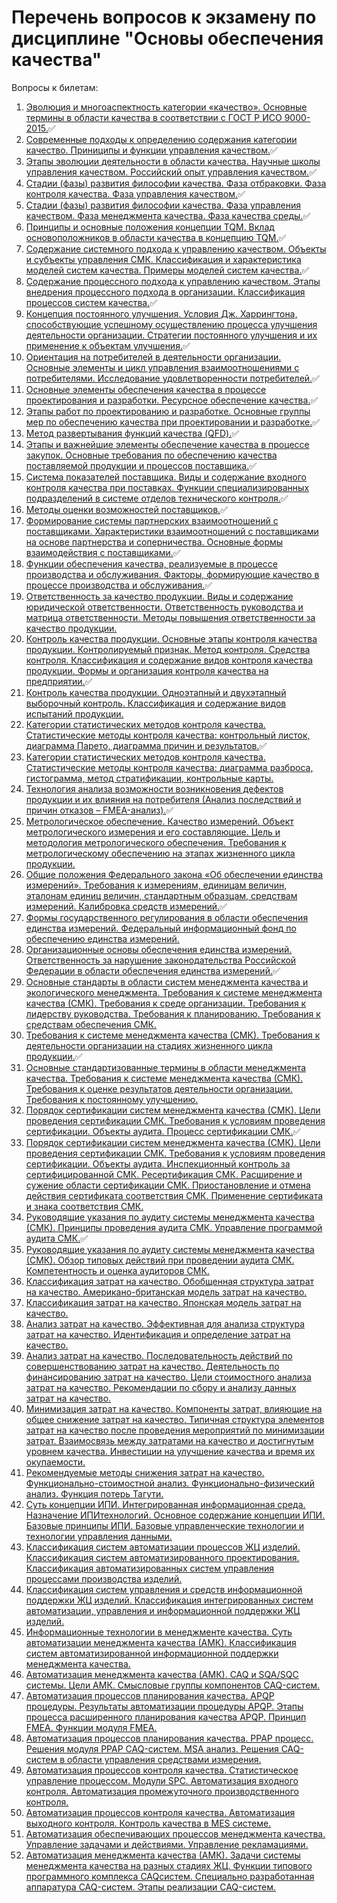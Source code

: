 # Перечень вопросов к экзамену по дисциплине "Основы обеспечения качества"
Вопросы к билетам:
<ol>
<li> <a href="./Ответы на вопросы/1/readme.md">Эволюция и многоаспектность категории «качество». Основные термины в области качества в соответствии с ГОСТ Р ИСО 9000-2015.</a>✅
<li>  <a href="./Ответы на вопросы/2/readme.md">Современные подходы к определению содержания категории качество. Приниципы и функции управления качеством.</a>✅
<li>  <a href="./Ответы на вопросы/3/readme.md">Этапы эволюции деятельности в области качества. Научные школы управления качеством. Российский опыт управления качеством.</a>✅
<li>  <a href="./Ответы на вопросы/4/readme.md">Стадии (фазы) развития философии качества. Фаза отбраковки. Фаза контроля качества. Фаза управления качеством.</a>✅
<li>  <a href="./Ответы на вопросы/5/readme.md">Стадии (фазы) развития философии качества. Фаза управления качеством. Фаза менеджмента качества. Фаза качества среды.</a>✅
<li>  <a href="./Ответы на вопросы/6/readme.md">Принципы и основные положения концепции TQM. Вклад основоположников в области качества в концепцию TQM.</a>✅
<li>  <a href="./Ответы на вопросы/7/readme.md">Содержание системного подхода к управлению качеством. Объекты и субъекты управления СМК. Классификация и характеристика моделей систем качества. Примеры моделей систем качества.</a>✅
<li>  <a href="./Ответы на вопросы/8/readme.md">Содержание процессного подхода к управлению качеством. Этапы внедрения процессного подхода в организации. Классификация процессов систем качества.</a>✅
<li>  <a href="./Ответы на вопросы/9/readme.md">Концепция постоянного улучшения. Условия Дж. Харрингтона, способствующие успешному осуществлению процесса улучшения деятельности организации. Стратегии постоянного улучшения и их применение к объектам улучшения.</a>✅
<li>  <a href="./Ответы на вопросы/10/readme.md">Ориентация на потребителей в деятельности организации. Основные элементы и цикл управления взаимоотношениями с потребителями. Исследование удовлетворенности потребителей.</a>✅
<li>  <a href="./Ответы на вопросы/11/readme.md">Основные элементы обеспечения качества в процессе проектирования и разработки. Ресурсное обеспечение качества.</a>✅
<li>  <a href="./Ответы на вопросы/12/readme.md">Этапы работ по проектированию и разработке. Основные группы мер по обеспечению качества при проектировании и разработке.<a/>✅
<li>  <a href="./Ответы на вопросы/13/readme.md">Метод развертывания функций качества (QFD).<a/>✅
<li>  <a href="./Ответы на вопросы/14/readme.md">Этапы и важнейшие элементы обеспечение качества в процессе закупок. Основные требования по обеспечению качества поставляемой продукции и процессов поставщика.<a/>✅
<li>  <a href="./Ответы на вопросы/15/readme.md">Система показателей поставщика. Виды и содержание входного контроля качества при поставках. Функции специализированных подразделений в системе отделов технического контроля.<a/>✅
<li>  <a href="./Ответы на вопросы/16/readme.md">Методы оценки возможностей поставщиков.<a/>✅
<li>  <a href="./Ответы на вопросы/17/readme.md">Формирование системы партнерских взаимоотношений с поставщиками. Характеристики взаимоотношений с поставщиками на основе партнерства и соперничества. Основные формы взаимодействия с поставщиками.<a/>✅
<li>  <a href="./Ответы на вопросы/18/readme.md">Функции обеспечения качества, реализуемые в процессе производства и обслуживания. Факторы, формирующие качество в процессе производства и обслуживания.<a/>✅
<li>  <a href="./Ответы на вопросы/19/readme.md">Ответственность за качество продукции. Виды и содержание юридической ответственности. Ответственность руководства и матрица ответственности. Методы повышения ответственности за качество продукции.<a/>
<li>  <a href="./Ответы на вопросы/20/readme.md">Контроль качества продукции. Основные этапы контроля качества продукции. Контролируемый признак. Метод контроля. Средства контроля. Классификация и содержание видов контроля качества продукции. Формы и организация контроля качества на предприятии.<a/>✅
<li>  <a href="./Ответы на вопросы/21/readme.md">Контроль качества продукции. Одноэтапный и двухэтапный выборочный контроль. Классификация и содержание видов испытаний продукции.<a/>
<li> <a href="./Ответы на вопросы/22/readme.md">Категории статистических методов контроля качества. Статистические методы контроля качества: контрольный листок, диаграмма Парето, диаграмма причин и результатов.<a/>✅
<li> <a href="./Ответы на вопросы/23/readme.md">Категории статистических методов контроля качества. Статистические методы контроля качества: диаграмма разброса, гистограмма, метод стратификации, контрольные карты.<a/>
<li> <a href="./Ответы на вопросы/24/readme.md">Технология анализа возможности возникновения дефектов продукции и их влияния на потребителя (Анализ последствий и причин отказов – FMEA-анализ).<a/>✅
<li> <a href="./Ответы на вопросы/25/readme.md">Метрологическое обеспечение. Качество измерений. Объект метрологического измерения и его составляющие. Цель и методология метрологического обеспечения. Требования к метрологическому обеспечению на этапах жизненного цикла продукции.<a/>
<li> <a href="./Ответы на вопросы/26/readme.md">Общие положения Федерального закона «Об обеспечении единства измерений». Требования к измерениям, единицам величин, эталонам единиц величин, стандартным образцам, средствам измерений. Калибровка средств измерений.<a/>✅
<li> <a href="./Ответы на вопросы/27/readme.md">Формы государственного регулирования в области обеспечения единства измерений. Федеральный информационный фонд по обеспечению единства измерений.<a/>
<li> <a href="./Ответы на вопросы/28/readme.md">Организационные основы обеспечения единства измерений. Ответственность за нарушение законодательства Российской Федерации в области обеспечения единства измерений.<a/>✅
<li> <a href="./Ответы на вопросы/29/readme.md">Основные стандарты в области систем менеджмента качества и экологического менеджмента. Требования к системе менеджмента качества (СМК). Требования к среде организации. Требования к лидерству руководства. Требования к планированию. Требования к средствам обеспечения СМК.<a/>
<li> <a href="./Ответы на вопросы/30/readme.md">Требования к системе менеджмента качества (СМК). Требования к деятельности организации на стадиях жизненного цикла продукции.<a/>✅
<li> <a href="./Ответы на вопросы/31/readme.md">Основные стандартизованные термины в области менеджмента качества. Требования к системе менеджмента качества (СМК). Требования к оценке результатов деятельности организации. Требования к постоянному улучшению.<a/>
<li> <a href="./Ответы на вопросы/32/readme.md">Порядок сертификации систем менеджмента качества (СМК). Цели проведения сертификации СМК. Требования к условиям проведения сертификации. Объекты аудита. Процесс сертификации СМК.<a/>✅
<li> <a href="./Ответы на вопросы/33/readme.md">Порядок сертификации систем менеджмента качества (СМК). Цели проведения сертификации СМК. Требования к условиям проведения сертификации. Объекты аудита. Инспекционный контроль за сертифицированной СМК. Ресертификация СМК. Расширение и сужение области сертификации СМК. Приостановление и отмена действия сертификата соответствия СМК. Применение сертификата и знака соответствия СМК.<a/>
<li> <a href="./Ответы на вопросы/34/readme.md">Руководящие указания по аудиту системы менеджмента качества (СМК). Принципы проведения аудита СМК. Управление программой аудита СМК.<a/>✅
<li> <a href="./Ответы на вопросы/35/readme.md">Руководящие указания по аудиту системы менеджмента качества (СМК). Обзор типовых действий при проведении аудита СМК. Компетентность и оценка аудиторов СМК.<a/>
<li> <a href="./Ответы на вопросы/36/readme.md">Классификация затрат на качество. Обобщенная структура затрат на качество. Американо-британская модель затрат на качество.<a/>
<li> <a href="./Ответы на вопросы/37/readme.md">Классификация затрат на качество. Японская модель затрат на качество.<a/>
<li> <a href="./Ответы на вопросы/38/readme.md">Анализ затрат на качество. Эффективная для анализа структура затрат на качество. Идентификация и определение затрат на качество.<a/>
<li> <a href="./Ответы на вопросы/39/readme.md">Анализ затрат на качество. Последовательность действий по совершенствованию затрат на качество. Деятельность по финансированию затрат на качество. Цели стоимостного анализа затрат на качество. Рекомендации по сбору и анализу данных затрат на качество.<a/>
<li> <a href="./Ответы на вопросы/40/readme.md">Минимизация затрат на качество. Компоненты затрат, влияющие на общее снижение затрат на качество. Типичная структура элементов затрат на качество после проведения мероприятий по минимизации затрат. Взаимосвязь между затратами на качество и достигнутым уровнем качества. Инвестиции на улучшение качества и время их окупаемости.<a/>
<li> <a href="./Ответы на вопросы/41/readme.md">Рекомендуемые методы снижения затрат на качество. Функционально-стоимостной анализ. Функционально-физический анализ. Функция потерь Тагути.<a/>
<li> <a href="./Ответы на вопросы/42/readme.md">Суть концепции ИПИ. Интегрированная информационная среда. Назначение ИПИтехнологий. Основное содержание концепции ИПИ. Базовые принципы ИПИ. Базовые управленческие технологии и технологии управления данными.<a/>
<li> <a href="./Ответы на вопросы/43/readme.md">Классификация систем автоматизации процессов ЖЦ изделий. Классификация систем автоматизированного проектирования. Классификация автоматизированных систем управления процессами производства изделий.<a/>
<li> <a href="./Ответы на вопросы/44/readme.md">Классификация систем управления и средств информационной поддержки ЖЦ изделий. Классификация интегрированных систем автоматизации, управления и информационной поддержки ЖЦ изделий.<a/>
<li> <a href="./Ответы на вопросы/45/readme.md">Информационные технологии в менеджменте качества. Суть автоматизации менеджмента качества (АМК). Классификация систем автоматизированной информационной поддержки менеджмента качества.<a/>
<li> <a href="./Ответы на вопросы/46/readme.md">Автоматизация менеджмента качества (АМК). CAQ и SQA/SQC системы. Цели АМК. Смысловые группы компонентов CAQ-систем.<a/>
<li> <a href="./Ответы на вопросы/47/readme.md">Автоматизация процессов планирования качества. APQP процедуры. Результаты автоматизации процедуры APQP. Этапы процесса расширенного планирования качества APQP. Принцип FMEA. Функции модуля FMEA.<a/>
<li> <a href="./Ответы на вопросы/48/readme.md">Автоматизация процессов планирования качества. PPAP процесс. Решения модуля PPAP CAQ-систем. MSA анализ. Решения CAQ-систем в области управления средствами измерения.<a/>
<li> <a href="./Ответы на вопросы/49/readme.md">Автоматизация процессов контроля качества. Статистическое управление процессом. Модули SPC. Автоматизация входного контроля. Автоматизация промежуточного производственного контроля.<a/>
<li> <a href="./Ответы на вопросы/50/readme.md">Автоматизация процессов контроля качества. Автоматизация выходного контроля. Контроль качества в MES системе.<a/>
<li> <a href="./Ответы на вопросы/51/readme.md">Автоматизация обеспечивающих процессов менеджмента качества. Управление задачами и действиями. Управление рекламациями.<a/>
<li> <a href="./Ответы на вопросы/52/readme.md">Автоматизация менеджмента качества (АМК). Задачи системы менеджмента качества на разных стадиях ЖЦ. Функции типового программного комплекса CAQсистем. Специально разработанная аппаратура CAQ-систем. Этапы реализации CAQ-систем.<a/>
</ol>
